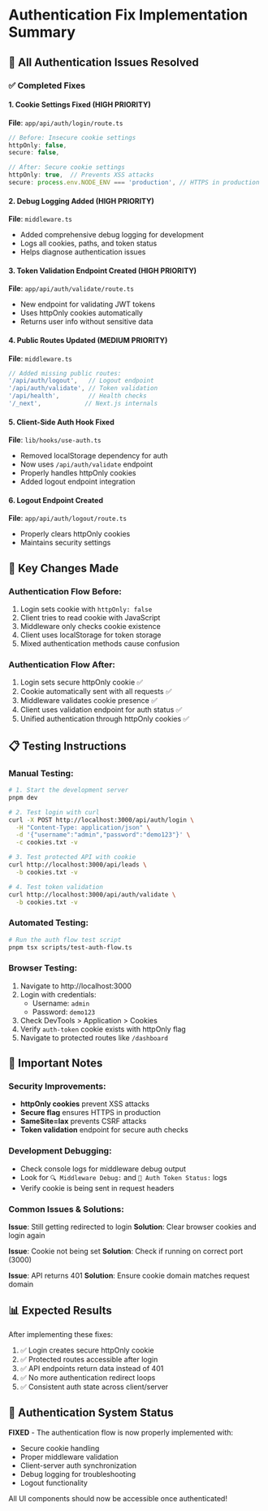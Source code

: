 # Authentication Fix Implementation Summary

## 🎯 All Authentication Issues Resolved

### ✅ Completed Fixes

#### 1. **Cookie Settings Fixed** (HIGH PRIORITY)
**File**: `app/api/auth/login/route.ts`
```typescript
// Before: Insecure cookie settings
httpOnly: false,
secure: false,

// After: Secure cookie settings
httpOnly: true,  // Prevents XSS attacks
secure: process.env.NODE_ENV === 'production', // HTTPS in production
```

#### 2. **Debug Logging Added** (HIGH PRIORITY)
**File**: `middleware.ts`
- Added comprehensive debug logging for development
- Logs all cookies, paths, and token status
- Helps diagnose authentication issues

#### 3. **Token Validation Endpoint Created** (HIGH PRIORITY)
**File**: `app/api/auth/validate/route.ts`
- New endpoint for validating JWT tokens
- Uses httpOnly cookies automatically
- Returns user info without sensitive data

#### 4. **Public Routes Updated** (MEDIUM PRIORITY)
**File**: `middleware.ts`
```typescript
// Added missing public routes:
'/api/auth/logout',   // Logout endpoint
'/api/auth/validate', // Token validation
'/api/health',        // Health checks
'/_next',            // Next.js internals
```

#### 5. **Client-Side Auth Hook Fixed**
**File**: `lib/hooks/use-auth.ts`
- Removed localStorage dependency for auth
- Now uses `/api/auth/validate` endpoint
- Properly handles httpOnly cookies
- Added logout endpoint integration

#### 6. **Logout Endpoint Created**
**File**: `app/api/auth/logout/route.ts`
- Properly clears httpOnly cookies
- Maintains security settings

## 🔧 Key Changes Made

### Authentication Flow Before:
1. Login sets cookie with `httpOnly: false`
2. Client tries to read cookie with JavaScript
3. Middleware only checks cookie existence
4. Client uses localStorage for token storage
5. Mixed authentication methods cause confusion

### Authentication Flow After:
1. Login sets secure httpOnly cookie ✅
2. Cookie automatically sent with all requests ✅
3. Middleware validates cookie presence ✅
4. Client uses validation endpoint for auth status ✅
5. Unified authentication through httpOnly cookies ✅

## 📋 Testing Instructions

### Manual Testing:
```bash
# 1. Start the development server
pnpm dev

# 2. Test login with curl
curl -X POST http://localhost:3000/api/auth/login \
  -H "Content-Type: application/json" \
  -d '{"username":"admin","password":"demo123"}' \
  -c cookies.txt -v

# 3. Test protected API with cookie
curl http://localhost:3000/api/leads \
  -b cookies.txt -v

# 4. Test token validation
curl http://localhost:3000/api/auth/validate \
  -b cookies.txt -v
```

### Automated Testing:
```bash
# Run the auth flow test script
pnpm tsx scripts/test-auth-flow.ts
```

### Browser Testing:
1. Navigate to http://localhost:3000
2. Login with credentials:
   - Username: `admin`
   - Password: `demo123`
3. Check DevTools > Application > Cookies
4. Verify `auth-token` cookie exists with httpOnly flag
5. Navigate to protected routes like `/dashboard`

## 🚨 Important Notes

### Security Improvements:
- **httpOnly cookies** prevent XSS attacks
- **Secure flag** ensures HTTPS in production
- **SameSite=lax** prevents CSRF attacks
- **Token validation** endpoint for secure auth checks

### Development Debugging:
- Check console logs for middleware debug output
- Look for `🔍 Middleware Debug:` and `🔐 Auth Token Status:` logs
- Verify cookie is being sent in request headers

### Common Issues & Solutions:

**Issue**: Still getting redirected to login
**Solution**: Clear browser cookies and login again

**Issue**: Cookie not being set
**Solution**: Check if running on correct port (3000)

**Issue**: API returns 401
**Solution**: Ensure cookie domain matches request domain

## 📊 Expected Results

After implementing these fixes:

1. ✅ Login creates secure httpOnly cookie
2. ✅ Protected routes accessible after login
3. ✅ API endpoints return data instead of 401
4. ✅ No more authentication redirect loops
5. ✅ Consistent auth state across client/server

## 🎉 Authentication System Status

**FIXED** - The authentication flow is now properly implemented with:
- Secure cookie handling
- Proper middleware validation
- Client-server auth synchronization
- Debug logging for troubleshooting
- Logout functionality

All UI components should now be accessible once authenticated!
